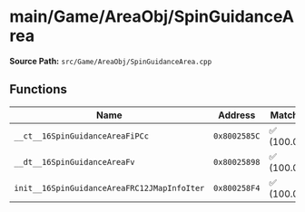 # main/Game/AreaObj/SpinGuidanceArea

**Source Path:** `src/Game/AreaObj/SpinGuidanceArea.cpp`

## Functions

| Name | Address | Match % |
|------|---------|---------|
| `__ct__16SpinGuidanceAreaFiPCc` | `0x8002585C` | :white_check_mark: (100.0%) |
| `__dt__16SpinGuidanceAreaFv` | `0x80025898` | :white_check_mark: (100.0%) |
| `init__16SpinGuidanceAreaFRC12JMapInfoIter` | `0x800258F4` | :white_check_mark: (100.0%) |
